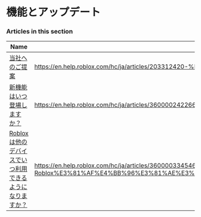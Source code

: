 # 機能とアップデート  
### Articles in this section
Name|URL
-|-
[当社へのご提案](./当社へのご提案.html) |https://en.help.roblox.com/hc/ja/articles/203312420-%E5%BD%93%E7%A4%BE%E3%81%B8%E3%81%AE%E3%81%94%E6%8F%90%E6%A1%88
[新機能はいつ登場しますか？](./新機能はいつ登場しますか？.html) |https://en.help.roblox.com/hc/ja/articles/360000242266-%E6%96%B0%E6%A9%9F%E8%83%BD%E3%81%AF%E3%81%84%E3%81%A4%E7%99%BB%E5%A0%B4%E3%81%97%E3%81%BE%E3%81%99%E3%81%8B-
[Robloxは他のデバイスでいつ利用できるようになりますか？](./Robloxは他のデバイスでいつ利用できるようになりますか？.html) |https://en.help.roblox.com/hc/ja/articles/360000334546-Roblox%E3%81%AF%E4%BB%96%E3%81%AE%E3%83%87%E3%83%90%E3%82%A4%E3%82%B9%E3%81%A7%E3%81%84%E3%81%A4%E5%88%A9%E7%94%A8%E3%81%A7%E3%81%8D%E3%82%8B%E3%82%88%E3%81%86%E3%81%AB%E3%81%AA%E3%82%8A%E3%81%BE%E3%81%99%E3%81%8B-